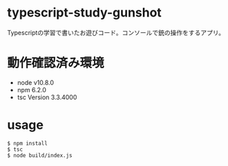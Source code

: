 # typescript-study-gunshot
Typescriptの学習で書いたお遊びコード。コンソールで銃の操作をするアプリ。

# 動作確認済み環境
- node v10.8.0
- npm 6.2.0
- tsc Version 3.3.4000

# usage
```
$ npm install
$ tsc
$ node build/index.js
```
